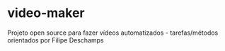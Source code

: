 # video-maker
Projeto open source para fazer vídeos automatizados - tarefas/métodos orientados por Filipe Deschamps
